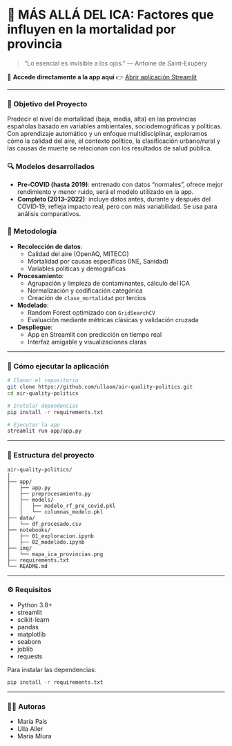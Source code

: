 # 🔬 MÁS ALLÁ DEL ICA: Factores que influyen en la mortalidad por provincia

> “Lo esencial es invisible a los ojos.” — Antoine de Saint‑Exupéry

🎯 **Accede directamente a la app aquí** 👉 [Abrir aplicación Streamlit](https://ullaom-air-quality-politics-app-app-8f0fj1.streamlit.app)

---

### 🎯 Objetivo del Proyecto  
Predecir el nivel de mortalidad (baja, media, alta) en las provincias españolas basado en variables ambientales, sociodemográficas y políticas.  
Con aprendizaje automático y un enfoque multidisciplinar, exploramos cómo la calidad del aire, el contexto político, la clasificación urbano/rural y las causas de muerte se relacionan con los resultados de salud pública.

### 🔍 Modelos desarrollados  
- **Pre‑COVID (hasta 2019)**: entrenado con datos “normales”, ofrece mejor rendimiento y menor ruido, será el modelo utilizado en la app.  
- **Completo (2013–2022)**: incluye datos antes, durante y después del COVID‑19; refleja impacto real, pero con más variabilidad. Se usa para análisis comparativos.

### 🧠 Metodología  
- **Recolección de datos**:  
  - Calidad del aire (OpenAQ, MITECO)  
  - Mortalidad por causas específicas (INE, Sanidad)  
  - Variables políticas y demográficas  
- **Procesamiento**:  
  - Agrupación y limpieza de contaminantes, cálculo del ICA  
  - Normalización y codificación categórica  
  - Creación de `clase_mortalidad` por tercios  
- **Modelado**:  
  - Random Forest optimizado con `GridSearchCV`  
  - Evaluación mediante métricas clásicas y validación cruzada  
- **Despliegue**:  
  - App en Streamlit con predicción en tiempo real  
  - Interfaz amigable y visualizaciones claras

---

### 🚀 Cómo ejecutar la aplicación  

```bash
# Clonar el repositorio
git clone https://github.com/ullaom/air-quality-politics.git
cd air-quality-politics

# Instalar dependencias
pip install -r requirements.txt

# Ejecutar la app
streamlit run app/app.py
```

---

### 📂 Estructura del proyecto

```
air-quality-politics/
│
├── app/
│   ├── app.py
│   ├── preprocesamiento.py
│   ├── models/
│   │   ├── modelo_rf_pre_covid.pkl
│   │   └── columnas_modelo.pkl
├── data/
│   └── df_procesado.csv
├── notebooks/
│   ├── 01_exploracion.ipynb
│   ├── 02_modelado.ipynb
├── img/
│   └── mapa_ica_provincias.png
├── requirements.txt
└── README.md
```

---

### ⚙️ Requisitos

- Python 3.8+
- streamlit  
- scikit-learn  
- pandas  
- matplotlib  
- seaborn  
- joblib  
- requests

Para instalar las dependencias:

```bash
pip install -r requirements.txt
```

---

### 👩‍💻 Autoras

- María País  
- Ulla Aller  
- María Miura

